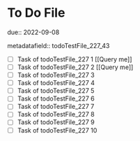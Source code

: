 # To Do File

due:: 2022-09-08

metadatafield:: todoTestFile_227_43

- [ ] Task of todoTestFile_227 1 [[Query me]]
- [ ] Task of todoTestFile_227 2 [[Query me]]
- [ ] Task of todoTestFile_227 3
- [ ] Task of todoTestFile_227 4
- [ ] Task of todoTestFile_227 5
- [ ] Task of todoTestFile_227 6
- [ ] Task of todoTestFile_227 7
- [ ] Task of todoTestFile_227 8
- [ ] Task of todoTestFile_227 9
- [ ] Task of todoTestFile_227 10